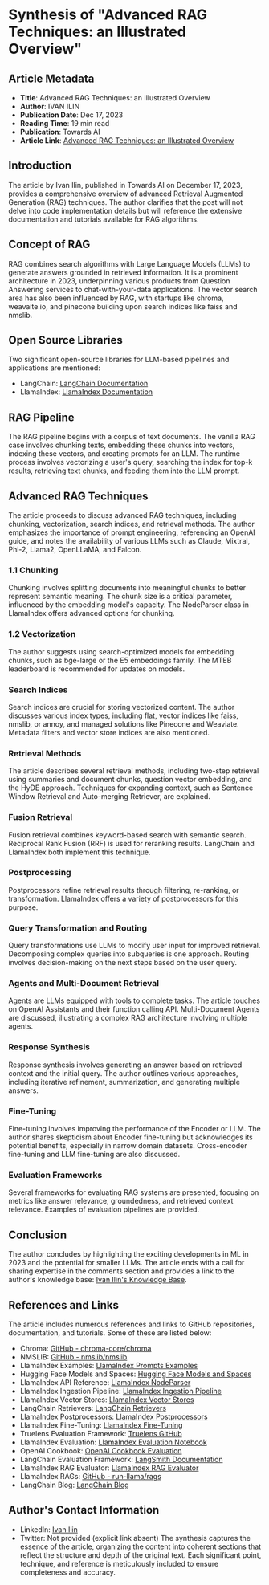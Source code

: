 # Synthesis of "Advanced RAG Techniques: an Illustrated Overview"
## Article Metadata
- **Title**: Advanced RAG Techniques: an Illustrated Overview
- **Author**: IVAN ILIN
- **Publication Date**: Dec 17, 2023
- **Reading Time**: 19 min read
- **Publication**: Towards AI
- **Article Link**: [Advanced RAG Techniques: an Illustrated Overview](https://pub.towardsai.net/advanced-rag-techniques-an-illustrated-overview-04d193d8fec6)
## Introduction
The article by Ivan Ilin, published in Towards AI on December 17, 2023, provides a comprehensive overview of advanced Retrieval Augmented Generation (RAG) techniques. The author clarifies that the post will not delve into code implementation details but will reference the extensive documentation and tutorials available for RAG algorithms.
## Concept of RAG
RAG combines search algorithms with Large Language Models (LLMs) to generate answers grounded in retrieved information. It is a prominent architecture in 2023, underpinning various products from Question Answering services to chat-with-your-data applications. The vector search area has also been influenced by RAG, with startups like chroma, weavaite.io, and pinecone building upon search indices like faiss and nmslib.
## Open Source Libraries
Two significant open-source libraries for LLM-based pipelines and applications are mentioned:
- LangChain: [LangChain Documentation](https://python.langchain.com/docs/get_started/introduction)
- LlamaIndex: [LlamaIndex Documentation](https://docs.llamaindex.ai/en/stable/)
## RAG Pipeline
The RAG pipeline begins with a corpus of text documents. The vanilla RAG case involves chunking texts, embedding these chunks into vectors, indexing these vectors, and creating prompts for an LLM. The runtime process involves vectorizing a user's query, searching the index for top-k results, retrieving text chunks, and feeding them into the LLM prompt.
## Advanced RAG Techniques
The article proceeds to discuss advanced RAG techniques, including chunking, vectorization, search indices, and retrieval methods. The author emphasizes the importance of prompt engineering, referencing an OpenAI guide, and notes the availability of various LLMs such as Claude, Mixtral, Phi-2, Llama2, OpenLLaMA, and Falcon.
### 1.1 Chunking
Chunking involves splitting documents into meaningful chunks to better represent semantic meaning. The chunk size is a critical parameter, influenced by the embedding model's capacity. The NodeParser class in LlamaIndex offers advanced options for chunking.
### 1.2 Vectorization
The author suggests using search-optimized models for embedding chunks, such as bge-large or the E5 embeddings family. The MTEB leaderboard is recommended for updates on models.
### Search Indices
Search indices are crucial for storing vectorized content. The author discusses various index types, including flat, vector indices like faiss, nmslib, or annoy, and managed solutions like Pinecone and Weaviate. Metadata filters and vector store indices are also mentioned.
### Retrieval Methods
The article describes several retrieval methods, including two-step retrieval using summaries and document chunks, question vector embedding, and the HyDE approach. Techniques for expanding context, such as Sentence Window Retrieval and Auto-merging Retriever, are explained.
### Fusion Retrieval
Fusion retrieval combines keyword-based search with semantic search. Reciprocal Rank Fusion (RRF) is used for reranking results. LangChain and LlamaIndex both implement this technique.
### Postprocessing
Postprocessors refine retrieval results through filtering, re-ranking, or transformation. LlamaIndex offers a variety of postprocessors for this purpose.
### Query Transformation and Routing
Query transformations use LLMs to modify user input for improved retrieval. Decomposing complex queries into subqueries is one approach. Routing involves decision-making on the next steps based on the user query.
### Agents and Multi-Document Retrieval
Agents are LLMs equipped with tools to complete tasks. The article touches on OpenAI Assistants and their function calling API. Multi-Document Agents are discussed, illustrating a complex RAG architecture involving multiple agents.
### Response Synthesis
Response synthesis involves generating an answer based on retrieved context and the initial query. The author outlines various approaches, including iterative refinement, summarization, and generating multiple answers.
### Fine-Tuning
Fine-tuning involves improving the performance of the Encoder or LLM. The author shares skepticism about Encoder fine-tuning but acknowledges its potential benefits, especially in narrow domain datasets. Cross-encoder fine-tuning and LLM fine-tuning are also discussed.
### Evaluation Frameworks
Several frameworks for evaluating RAG systems are presented, focusing on metrics like answer relevance, groundedness, and retrieved context relevance. Examples of evaluation pipelines are provided.
## Conclusion
The author concludes by highlighting the exciting developments in ML in 2023 and the potential for smaller LLMs. The article ends with a call for sharing expertise in the comments section and provides a link to the author's knowledge base: [Ivan Ilin's Knowledge Base](https://app.iki.ai/playlist/236).
## References and Links
The article includes numerous references and links to GitHub repositories, documentation, and tutorials. Some of these are listed below:
- Chroma: [GitHub - chroma-core/chroma](https://github.com/chroma-core/chroma)
- NMSLIB: [GitHub - nmslib/nmslib](https://github.com/nmslib/nmslib)
- LlamaIndex Examples: [LlamaIndex Prompts Examples](https://docs.llamaindex.ai/en/latest/examples/prompts/prompts_rag.html)
- Hugging Face Models and Spaces: [Hugging Face Models and Spaces](https://huggingface.co)
- LlamaIndex API Reference: [LlamaIndex NodeParser](https://docs.llamaindex.ai/en/stable/api_reference/service_context/node_parser.html)
- LlamaIndex Ingestion Pipeline: [LlamaIndex Ingestion Pipeline](https://docs.llamaindex.ai/en/latest/module_guides/loading/ingestion_pipeline/root.html#)
- LlamaIndex Vector Stores: [LlamaIndex Vector Stores](https://docs.llamaindex.ai/en/latest/community/integrations/vector_stores.html)
- LangChain Retrievers: [LangChain Retrievers](https://python.langchain.com/docs/modules/data_connection/retrievers/)
- LlamaIndex Postprocessors: [LlamaIndex Postprocessors](https://docs.llamaindex.ai/en/stable/module_guides/querying/node_postprocessors/root.html)
- LlamaIndex Fine-Tuning: [LlamaIndex Fine-Tuning](https://docs.llamaindex.ai/en/stable/examples/finetuning/)
- Truelens Evaluation Framework: [Truelens GitHub](https://github.com/truera/trulens/tree/main)
- LlamaIndex Evaluation: [LlamaIndex Evaluation Notebook](https://github.com/run-llama/finetune-embedding/blob/main/evaluate.ipynb)
- OpenAI Cookbook: [OpenAI Cookbook Evaluation](https://github.com/openai/openai-cookbook/blob/main/examples/evaluation/Evaluate_RAG_with_LlamaIndex.ipynb)
- LangChain Evaluation Framework: [LangSmith Documentation](https://docs.smith.langchain.com)
- LlamaIndex RAG Evaluator: [LlamaIndex RAG Evaluator](https://github.com/run-llama/llama-hub/tree/dac193254456df699b4c73dd98cdbab3d1dc89b0/llama_hub/llama_packs/rag_evaluator)
- LlamaIndex RAGs: [GitHub - run-llama/rags](https://github.com/run-llama/rags)
- LangChain Blog: [LangChain Blog](https://blog.langchain.dev)
## Author's Contact Information
- LinkedIn: [Ivan Ilin](https://www.linkedin.com/in/ivan-ilin-/)
- Twitter: Not provided (explicit link absent)
The synthesis captures the essence of the article, organizing the content into coherent sections that reflect the structure and depth of the original text. Each significant point, technique, and reference is meticulously included to ensure completeness and accuracy.